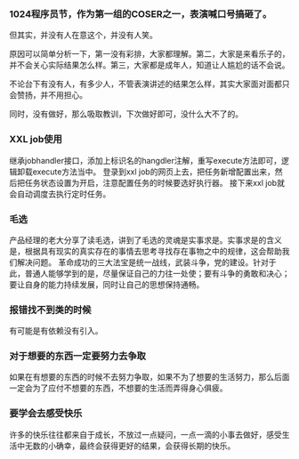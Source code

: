 ### 1024程序员节，作为第一组的COSER之一，表演喊口号搞砸了。
但其实，并没有人在意这个，并没有人笑。

原因可以简单分析一下，第一没有彩排，大家都理解。第二，大家是来看乐子的，并不会关心实际结果怎么样。第三，大家都是成年人，知道让人尴尬的话不会说。

不论台下有没有人，有多少人，不管表演讲述的结果怎么样，其实大家面对面都只会赞扬，并不用担心。

同时，没有做好，那么吸取教训，下次做好即可，没什么大不了的。


### XXL job使用
继承jobhandler接口，添加上标识名的hangdler注解，重写execute方法即可，逻辑卸载execute方法当中。
登录到xxl job的网页上去，把任务新增配置出来，然后把任务状态设置为开启，注意配置任务的时候要选好执行器。
接下来xxl job就会自动调度去执行定时任务。

### 毛选
产品经理的老大分享了读毛选，讲到了毛选的灵魂是实事求是。实事求是的含义是，根据具有现实的真实存在的事情去思考寻找存在事物之中的规律，这会帮助我们解决问题。
革命成功的三大法宝是统一战线，武装斗争，党的建设。针对于此，普通人能够学到的是，尽量保证自己的力往一处使；要有斗争的勇敢和决心；要让自身的能力持续发展，同时让自己的思想保持通畅。

### 报错找不到类的时候
有可能是有依赖没有引入。

### 对于想要的东西一定要努力去争取
如果在有想要的东西的时候不去努力争取，如果不为了想要的生活努力，那么后面一定会为了应付不想要的东西，不想要的生活而弄得身心俱疲。

### 要学会去感受快乐
许多的快乐往往都来自于成长，不放过一点疑问，一点一滴的小事去做好，感受生活中无数的小确幸，最终会获得更好的结果，会获得长期的快乐。

